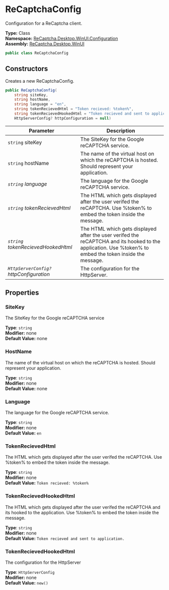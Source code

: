 # ReCaptchaConfig
Configuration for a ReCaptcha client.

**Type:** Class
<br />
**Namespace:** [ReCaptcha.Desktop.WinUI.Configuration](/ReCaptcha.Desktop/reference/recaptcha.desktop.winui/configuration/)
<br />
**Assembly:** [ReCaptcha.Desktop.WinUI](/ReCaptcha.Desktop/reference/recaptcha.desktop.winui/)

```cs
public class ReCaptchaConfig
```

## Constructors
Creates a new ReCaptchaConfig.
```cs
public ReCaptchaConfig(
    string siteKey,
    string hostName,
    string language = "en",
    string tokenRecievedHtml = "Token recieved: %token%",
    string tokenRecievedHookedHtml = "Token recieved and sent to application.",
    HttpServerConfig? httpConfiguration = null)
```
| Parameter                                                                                   | Description                                                 |
|---------------------------------------------------------------------------------------------|-------------------------------------------------------------|
| `string` siteKey | The SiteKey for the Google reCAPTCHA service. |
| `string` hostName | The name of the virtual host on which the reCAPTCHA is hosted. Should represent your application. |
| *`string` language* | The language for the Google reCAPTCHA service. |
| *`string` tokenRecievedHtml* | The HTML which gets displayed after the user verifed the reCAPTCHA. Use %token% to embed the token inside the message. |
| *`string` tokenRecievedHookedHtml* | The HTML which gets displayed after the user verifed the reCAPTCHA and its hooked to the application. Use %token% to embed the token inside the message. |
| *`HttpServerConfig?` httpConfiguration* | The configuration for the HttpServer. |

## Properties

### SiteKey
The SiteKey for the Google reCAPTCHA service

**Type**: `string`
<br />
**Modifier:** none
<br />
**Default Value:** none

### HostName
The name of the virtual host on which the reCAPTCHA is hosted. Should represent your application.

**Type**: `string`
<br />
**Modifier:** none
<br />
**Default Value:** none

### Language
The language for the Google reCAPTCHA service.

**Type**: `string`
<br />
**Modifier:** none
<br />
**Default Value:** `en`

### TokenRecievedHtml
The HTML which gets displayed after the user verifed the reCAPTCHA. Use %token% to embed the token inside the message.

**Type**: `string`
<br />
**Modifier:** none
<br />
**Default Value:** `Token recieved: %token%`

### TokenRecievedHookedHtml
The HTML which gets displayed after the user verifed the reCAPTCHA and its hooked to the application. Use %token% to embed the token inside the message.

**Type**: `string`
<br />
**Modifier:** none
<br />
**Default Value:** `Token recieved and sent to application.`

### TokenRecievedHookedHtml
The configuration for the HttpServer

**Type**: `HttpServerConfig`
<br />
**Modifier:** none
<br />
**Default Value:** `new()`